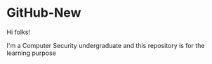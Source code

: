 # GitHub-New

Hi folks!

I'm a Computer Security undergraduate and this repository is for the learning purpose
